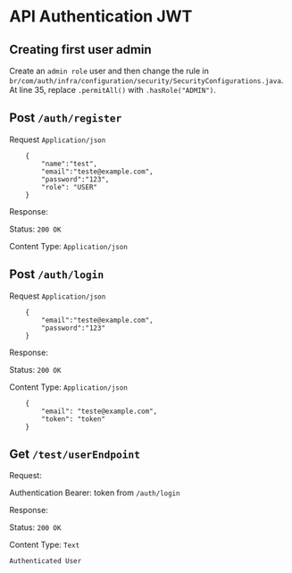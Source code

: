 # API Authentication JWT

## Creating first user admin
Create an `admin role` user and then change the rule in `br/com/auth/infra/configuration/security/SecurityConfigurations.java`. At line 35, replace `.permitAll()` with `.hasRole("ADMIN")`.

## Post `/auth/register`

Request `Application/json`

        {
	        "name":"test",
	        "email":"teste@example.com",
	        "password":"123",
	        "role": "USER"
        }

Response:

Status: `200 OK`

Content Type: `Application/json`



## Post `/auth/login`

Request `Application/json`

        {
	        "email":"teste@example.com",
	        "password":"123"
        }   

Response:

Status: `200 OK`

Content Type: `Application/json`

        {
            "email": "teste@example.com",
            "token": "token"
        }

## Get `/test/userEndpoint`

Request: 

Authentication Bearer: token from `/auth/login`

Response:

Status: `200 OK`

Content Type: `Text`

    Authenticated User
